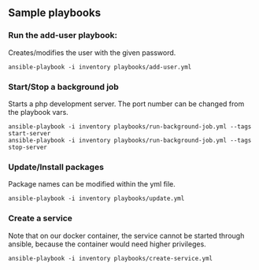 ## Sample playbooks

### Run the add-user playbook:
Creates/modifies the user with the given password.
```
ansible-playbook -i inventory playbooks/add-user.yml
```

### Start/Stop a background job
Starts a php development server.
The port number can be changed from the playbook vars.
```
ansible-playbook -i inventory playbooks/run-background-job.yml --tags start-server
ansible-playbook -i inventory playbooks/run-background-job.yml --tags stop-server
```

### Update/Install packages
Package names can be modified within the yml file.
```
ansible-playbook -i inventory playbooks/update.yml
```

### Create a service
Note that on our docker container, the service cannot be started through ansible, because the container would need higher privileges.
```
ansible-playbook -i inventory playbooks/create-service.yml
```
